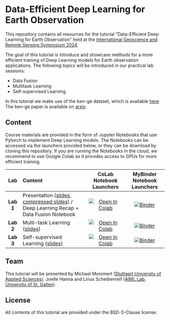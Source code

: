# Data-Efficient Deep Learning for Earth Observation

This repository contains all resources for the tutorial "Data-Efficient Deep Learning for Earth Observation" held at the [International Geoscience and Remote Sensing Symposium 2024](https://www.2024.ieeeigarss.org/).

The goal of this tutorial is introduce and showcase methods for a more efficient training of Deep Learning models for Earth observation applications. The following topics will be introduced in our practical lab sessions:
* Data Fusion
* Multitask Learning
* Self-supervised Learning

In this tutorial we make use of the ben-ge dataset, which is available [here](https://github.com/HSG-AIML/ben-ge). The ben-ge paper is available on [arxiv](https://arxiv.org/abs/2307.01741).

## Content

Course materials are provided in the form of Jupyter Notebooks that use Pytorch to implement Deep Learning models. The Notebooks can be accessed via the launchers provided below, or they can be download by cloning this repository. If you are running the Notebooks in the cloud, we recommend to use Google Colab as it provides access to GPUs for more efficient training.


|  Lab        |  Content                         |  CoLab Notebook Launchers                 | MyBinder Notebook Launchers|
|:--------------:|:---------------------------------|:-------------------------------:|:-------:|
|   **Lab 1**     | Presentation ([slides](https://github.com/mommermi/IGARSS2024_DataEfficientDeepLearningEO/blob/main/slides/slides.pdf), [compressed slides](https://github.com/mommermi/IGARSS2024_DataEfficientDeepLearningEO/blob/main/slides/slides_compressed.pdf)) / Deep Learning Recap + Data Fusion Notebook          | [![Open In Colab](https://colab.research.google.com/assets/colab-badge.svg)](https://colab.research.google.com/github/mommermi/IGARSS2024_DataEfficientDeepLearningEO/blob/main/01-data_fusion/lab_df.ipynb) | [![Binder](https://mybinder.org/badge_logo.svg)](https://mybinder.org/v2/gh/mommermi/IGARSS2024_DataEfficientDeepLearningEO/main?filepath=01-data_fusion/lab_df.ipynb)|
|   **Lab 2**     | Multi-task Learning  ([slides](https://github.com/mommermi/IGARSS2024_DataEfficientDeepLearningEO/blob/main/02-mtl/02_mtl.pdf))        | [![Open In Colab](https://colab.research.google.com/assets/colab-badge.svg)](https://colab.research.google.com/github/mommermi/IGARSS2024_DataEfficientDeepLearningEO/blob/main/02-mtl/lab_mtl.ipynb) | [![Binder](https://mybinder.org/badge_logo.svg)](https://mybinder.org/v2/gh/mommermi/IGARSS2024_DataEfficientDeepLearningEO/main?filepath=02-mtl/lab_mtl.ipynb)|
|  **Lab 3**     | Self-supervised Learning ([slides](https://github.com/mommermi/IGARSS2024_DataEfficientDeepLearningEO/blob/main/03-ssl/03_SSL-Tutorial.pdf))        | [![Open In Colab](https://colab.research.google.com/assets/colab-badge.svg)](https://colab.research.google.com/github/mommermi/IGARSS2024_DataEfficientDeepLearningEO/blob/main/03-ssl/lab_ssl.ipynb) | [![Binder](https://mybinder.org/badge_logo.svg)](https://mybinder.org/v2/gh/mommermi/IGARSS2024_DataEfficientDeepLearningEO/main?filepath=03-ssl/lab_ssl.ipynb)|

## Team

This tutorial will be presented by Michael Mommert ([Stuttgart University of Applied Sciences](https://www.hft-stuttgart.com/)), Joelle Hanna and Linus Scheibenreif ([AIML Lab](https://hsg-aiml.github.io/), [University of St. Gallen](https://www.unisg.ch/en/)).

## License

All contents of this tutorial are provided under the BSD-3-Clause license.

